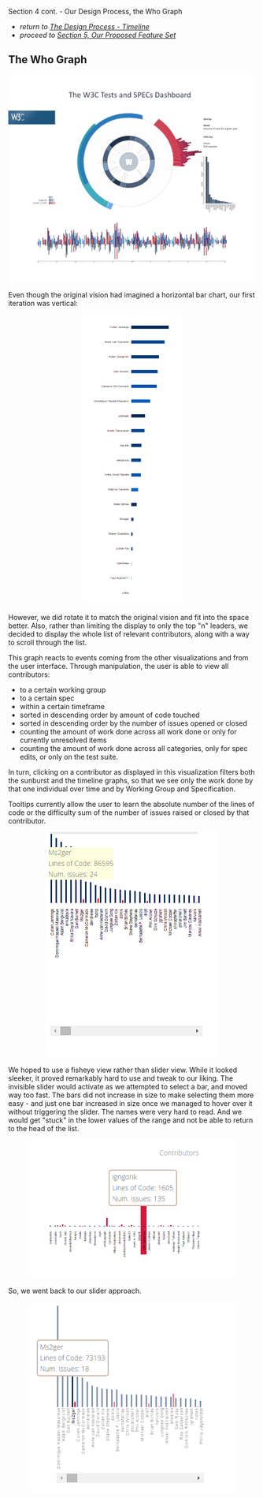 Section 4 cont. - Our Design Process, the Who Graph

* *return to [The Design Process - Timeline](design_timeline.md)*
* *proceed to [Section 5, Our Proposed Feature Set](proposal.md)*

## The Who Graph

<p align="center">
    <img src="images/main1.jpg" width="600"/>
</p>

Even though the original vision had imagined a horizontal bar chart, our first iteration was vertical:

<p align="center">
    <img src="images/Who1.png"/>
</p>

However, we did rotate it to match the original vision and fit into the space better.  Also, rather than limiting the display to only the top "n" leaders, we decided to display the whole list of relevant contributors, along with a way to scroll through the list.

This graph reacts to events coming from the other visualizations and from the user interface.  Through manipulation, the user is able to view all contributors:
- to a certain working group
- to a certain spec
- within a certain timeframe
- sorted in descending order by amount of code touched
- sorted in descending order by the number of issues opened or closed
- counting the amount of work done across all work done or only for currently unresolved items
- counting the amount of work done across all categories, only for spec edits, or only on the test suite.

In turn, clicking on a contributor as displayed in this visualization filters both the sunburst and the timeline graphs, so that we see only the work done by that one individual over time and by Working Group and Specification.

Tooltips currently allow the user to learn the absolute number of the lines of code or the difficulty sum of the number of issues raised or closed by that contributor.

<p align="center">
    <img src="images/Who2.png"/>
</p>

We hoped to use a fisheye view rather than slider view.  While it looked sleeker, it proved remarkably hard to use and tweak to our liking.  The invisible slider would activate as we attempted to select a bar, and moved way too fast.  The bars did not increase in size to make selecting them more easy - and just one bar increased in size once we managed to hover over it without triggering the slider.  The names were very hard to read.  And we would get "stuck" in the lower values of the range and not be able to return to the head of the list.

<p align="center">
    <img src="images/Who3.png"/>
</p>

So, we went back to our slider approach.

<p align="center">
    <img src="images/Final_Who.png"/>
</p>
